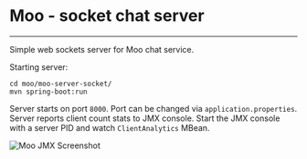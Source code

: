 # Moo - socket chat server
---------------------
Simple web sockets server for Moo chat service.

Starting server:
```
cd moo/moo-server-socket/
mvn spring-boot:run
```
Server starts on port `8000`. Port can be changed via `application.properties`. 
Server reports client count stats to JMX console. Start the JMX console with a 
server PID and watch `ClientAnalytics` MBean.

![Moo JMX Screenshot](/../develop/docs/images/moo-jmx-console.png?raw=true "Moo via JMX")
